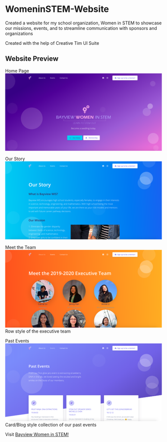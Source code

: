 # WomeninSTEM-Website
Created a website for my school organization, Women in STEM to showcase our missions, events, and to streamline communication with sponsors and organizations

Created with the help of Creative Tim UI Suite

## Website Preview 
Home Page
![HomePage](/HomePage.png)

Our Story 
![OurStory](/OurStory.png)

Meet the Team 
![MeetTheTeam](/MeetTheTeam.png)
Row style of the executive team 

Past Events
![HomePage](/PastEvents.png)
Card/Blog style collection of our past events

Visit [Bayview Women in STEM!](http://bayviewwis.com)
